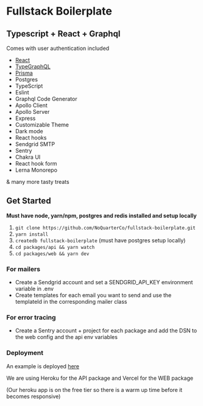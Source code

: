 # Fullstack Boilerplate

## Typescript + React + Graphql

Comes with user authentication included

- [React](https://github.com/facebook/react)
- [TypeGraphQL](https://github.com/19majkel94/type-graphql)
- [Prisma](https://www.prisma.io)
- Postgres
- TypeScript
- Eslint
- Graphql Code Generator
- Apollo Client
- Apollo Server
- Express
- Customizable Theme
- Dark mode
- React hooks
- Sendgrid SMTP
- Sentry
- Chakra UI
- React hook form
- Lerna Monorepo

& many more tasty treats

## Get Started

**Must have node, yarn/npm, postgres and redis installed and setup locally**

1. `git clone https://github.com/NoQuarterCo/fullstack-boilerplate.git`
2. `yarn install`
3. `createdb fullstack-boilerplate` (must have postgres setup locally)
4. `cd packages/api && yarn watch`
5. `cd packages/web && yarn dev`

### For mailers

- Create a Sendgrid account and set a SENDGRID_API_KEY environment variable in .env
- Create templates for each email you want to send and use the templateId in the corresponding mailer class

### For error tracing

- Create a Sentry account + project for each package and add the DSN to the web config and the api env variables

### Deployment

An example is deployed [here](https://boilerplate.noquarter.co)

We are using Heroku for the API package and Vercel for the WEB package

(Our heroku app is on the free tier so there is a warm up time before it becomes responsive)

